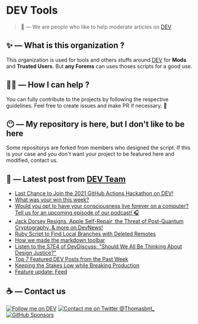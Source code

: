 # DEV Tools

> 🔧 — We are people who like to help moderate articles on [DEV](https://dev.to).

## ✨ — What is this organization ?

This organization is used for tools and others stuffs around [DEV](https://dev.to) for **Mods** and **Trusted Users**. But __any Forems__ can uses thoses scripts for a good use.


## 💪🏼 — How I can help ?

You can fully contribute to the projects by following the respective guidelines. Feel free to create issues and make PR if necessary. 🎉

## 😶 — My repository is here, but I don't like to be here

Some repositorys are forked from members who designed the script. If this is your case and you don't want your project to be featured here and modified, contact us.

## 📝 — Latest post from [DEV Team](https://dev.to/devteam)

<!-- BLOG-POST-LIST:START -->
- [Last Chance to Join the 2021 GitHub Actions Hackathon on DEV!](https://dev.to/devteam/last-chance-to-join-the-2021-github-actions-hackathon-on-dev-1aje)
- [What was your win this week?](https://dev.to/devteam/what-was-your-win-this-week-4l7b)
- [Would you opt to have your consciousness live forever on a computer? Tell us for an upcoming episode of our podcast! 🎧](https://dev.to/devteam/would-you-want-to-have-your-consciousness-live-forever-on-a-computer-tell-us-for-an-upcoming-episode-of-our-podcast-2je3)
- [Jack Dorsey Resigns, Apple Self-Repair, the Threat of Post-Quantum Cryptography, &amp; more on DevNews!](https://dev.to/devteam/jack-dorsey-resigns-apple-self-repair-the-threat-of-post-quantum-cryptography-more-on-devnews-3pmb)
- [Ruby Script to Find Local Branches with Deleted Remotes](https://dev.to/devteam/ruby-script-to-find-local-branches-with-deleted-remotes-10if)
- [How we made the markdown toolbar](https://dev.to/devteam/how-we-made-the-markdown-toolbar-4f09)
- [Listen to the S7E4 of DevDiscuss: &quot;Should We All Be Thinking About Design Justice?&quot;](https://dev.to/devteam/listen-to-the-s7e4-of-devdiscuss-should-we-all-be-thinking-about-design-justice-1gm9)
- [Top 7 Featured DEV Posts from the Past Week](https://dev.to/devteam/top-7-featured-dev-posts-from-the-past-week-5hj5)
- [Keeping the Stakes Low while Breaking Production](https://dev.to/devteam/keeping-the-stakes-low-while-breaking-production-3nej)
- [Feature update: Feed](https://dev.to/devteam/feature-update-feed-3go5)
<!-- BLOG-POST-LIST:END -->


## ☕ — Contact us

[![Follow me on DEV](https://img.shields.io/badge/dev.to-%2308090A.svg?&style=for-the-badge&logo=dev.to&logoColor=white&alt=devto)](https://dev.to/thomasbnt)
[![Contact me on Twitter @Thomasbnt_](https://img.shields.io/badge/Contact%20me%20on%20Twitter-%231DA1F2.svg?&style=for-the-badge&logo=twitter&logoColor=white&alt=twitter)](https://twitter.com/messages/1142357270-1142357270?text=Hello,%20I%20contact%20you%20from%20devtotools%20&recipient_id=1142357270) [![GitHub Sponsors](https://img.shields.io/badge/Sponsor%20me-%23EA54AE.svg?&style=for-the-badge&logo=github-sponsors&logoColor=white)](https://github.com/sponsors/thomasbnt)


